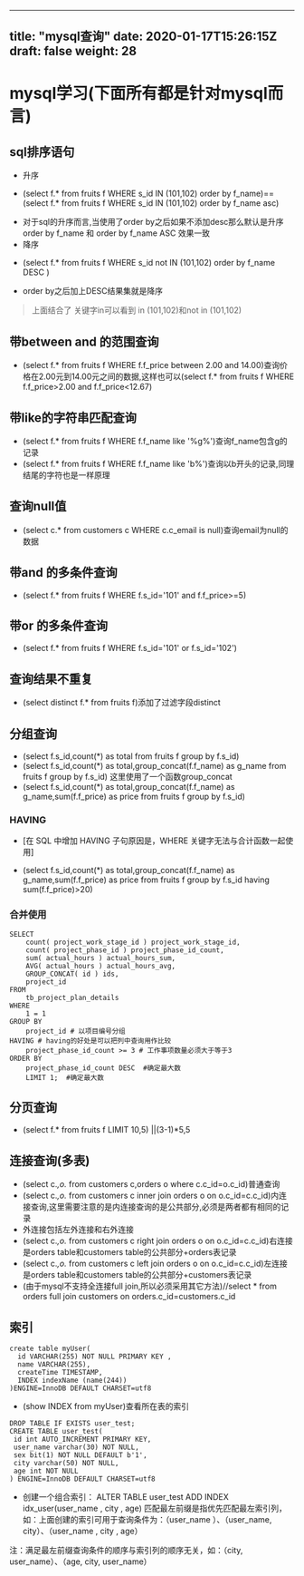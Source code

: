 
---
title: "mysql查询"
date: 2020-01-17T15:26:15Z
draft: false
weight: 28
---


# mysql学习(下面所有都是针对mysql而言)

## sql排序语句
* 升序
+ (select f.* from fruits f WHERE s_id IN (101,102) order by f_name)==(select f.* from fruits f WHERE s_id IN (101,102) order by f_name asc)
* 对于sql的升序而言,当使用了order by之后如果不添加desc那么默认是升序 order by f_name 和 order by  f_name   ASC 效果一致
* 降序
+ (select f.* from fruits f WHERE s_id not IN (101,102) order by f_name DESC )
* order by之后加上DESC结果集就是降序
> 上面结合了 关键字in可以看到 in (101,102)和not in (101,102)

## 带between and 的范围查询
+ (select f.* from fruits f WHERE f.f_price between 2.00 and 14.00)查询价格在2.00元到14.00元之间的数据,这样也可以(select f.* from fruits f WHERE f.f_price>2.00 and f.f_price<12.67)

## 带like的字符串匹配查询 
+ (select f.* from fruits f WHERE f.f_name like '%g%')查询f_name包含g的记录 
+ (select f.* from fruits f WHERE f.f_name like 'b%')查询以b开头的记录,同理结尾的字符也是一样原理

## 查询null值
+ (select c.* from customers c WHERE c.c_email is null)查询email为null的数据

## 带and 的多条件查询 
+ (select f.* from fruits f WHERE f.s_id='101' and f.f_price>=5)

## 带or 的多条件查询 
+ (select f.* from fruits f WHERE f.s_id='101' or f.s_id='102')

## 查询结果不重复 
+ (select distinct f.* from fruits f)添加了过滤字段distinct

## 分组查询 
+ (select f.s_id,count(*) as total from fruits f group by f.s_id)
+ (select f.s_id,count(*) as total,group_concat(f.f_name) as g_name from fruits f group by f.s_id) 这里使用了一个函数group_concat
+ (select f.s_id,count(*) as total,group_concat(f.f_name) as g_name,sum(f.f_price) as price from fruits f group by f.s_id)
### HAVING
* [在 SQL 中增加 HAVING 子句原因是，WHERE 关键字无法与合计函数一起使用]
+ (select f.s_id,count(*) as total,group_concat(f.f_name) as g_name,sum(f.f_price) as price from fruits f group by f.s_id having sum(f.f_price)>20)


### 合并使用

```mysql
SELECT
	count( project_work_stage_id ) project_work_stage_id,
	count( project_phase_id ) project_phase_id_count,
	sum( actual_hours ) actual_hours_sum,
	AVG( actual_hours ) actual_hours_avg,
	GROUP_CONCAT( id ) ids,
	project_id 
FROM
	tb_project_plan_details 
WHERE
	1 = 1 
GROUP BY
	project_id # 以项目编号分组
HAVING # having的好处是可以把列中查询用作比较
	project_phase_id_count >= 3 # 工作事项数量必须大于等于3
ORDER BY
	project_phase_id_count DESC  #确定最大数
	LIMIT 1;  #确定最大数
```

## 分页查询 
+ (select f.* from fruits f LIMIT 10,5) ||(3-1)*5,5

## 连接查询(多表)
* (select c.*,o.* from customers c,orders o where c.c_id=o.c_id)普通查询
* (select c.*,o.* from customers c inner join orders o on o.c_id=c.c_id)内连接查询,这里需要注意的是内连接查询的是公共部分,必须是两者都有相同的记录
* 外连接包括左外连接和右外连接
* (select c.*,o.* from customers c right join orders o on o.c_id=c.c_id)右连接是orders table和customers table的公共部分+orders表记录
* (select c.*,o.* from customers c left join orders o on o.c_id=c.c_id)左连接是orders table和customers table的公共部分+customers表记录
* (由于mysql不支持全连接full join,所以必须采用其它方法)//select * from orders full join customers on orders.c_id=customers.c_id

## 索引
```
create table myUser(
  id VARCHAR(255) NOT NULL PRIMARY KEY ,
  name VARCHAR(255),
  createTime TIMESTAMP,
  INDEX indexName (name(244))
)ENGINE=InnoDB DEFAULT CHARSET=utf8
```
* (show INDEX from myUser)查看所在表的索引
```
DROP TABLE IF EXISTS user_test;
CREATE TABLE user_test(
 id int AUTO_INCREMENT PRIMARY KEY,
 user_name varchar(30) NOT NULL,
 sex bit(1) NOT NULL DEFAULT b'1',
 city varchar(50) NOT NULL,
 age int NOT NULL
) ENGINE=InnoDB DEFAULT CHARSET=utf8
```
* 创建一个组合索引： ALTER TABLE user_test ADD INDEX idx_user(user_name , city , age)
匹配最左前缀是指优先匹配最左索引列，如：上面创建的索引可用于查询条件为：（user_name ）、（user_name, city）、（user_name , city , age）

注：满足最左前缀查询条件的顺序与索引列的顺序无关，如：（city, user_name）、（age, city, user_name）
